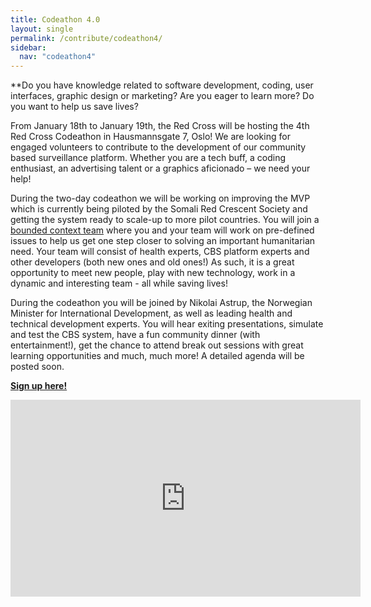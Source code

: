 ```yaml
---
title: Codeathon 4.0
layout: single
permalink: /contribute/codeathon4/
sidebar:
  nav: "codeathon4"
---
```

**Do you have knowledge related to software development, coding, user interfaces, graphic design or marketing? Are you eager to learn more? Do you want to help us save lives?

From January 18th to January 19th, the Red Cross will be hosting the 4th Red Cross Codeathon in Hausmannsgate 7, Oslo! We are looking for engaged volunteers to contribute to the development of our community based surveillance platform. Whether you are a tech buff, a coding enthusiast, an advertising talent or a graphics aficionado – we need your help! 

During the two-day codeathon we will be working on improving the MVP which is currently being piloted by the Somali Red Crescent Society and getting the system ready to scale-up to more pilot countries. You will join a [bounded context team](https://cbsrc.org/cbs/technology/) where you and your team will work on pre-defined issues to help us get one step closer to solving an important humanitarian need. Your team will consist of health experts, CBS platform experts and other developers (both new ones and old ones!) As such, it is a great opportunity to meet new people, play with new technology, work in a dynamic and interesting team - all while saving lives! 

During the codeathon you will be joined by Nikolai Astrup, the Norwegian Minister for International Development, as well as leading health and technical development experts. You will hear exiting presentations, simulate and test the CBS system, have a fun community dinner (with entertainment!), get the chance to attend break out sessions with great learning opportunities and much, much more! A detailed agenda will be posted soon. 

[**Sign up here!**](https://events.provisoevent.no/r%C3%B8dekors/events/RedCrossCodeathon4/register?templateId=fe307923-a6b0-4d8a-b171-ab3266bd3645) 

<iframe width="560" height="315" src="https://www.youtube.com/embed/6op40mK7rYs" frameborder="0" allow="accelerometer; autoplay; encrypted-media; gyroscope; picture-in-picture" allowfullscreen></iframe>

